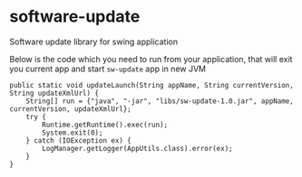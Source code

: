 # software-update
Software update library for swing application

Below is the code which you need to run from your application, that will exit you current app and start `sw-update` app in new JVM  
```
public static void updateLaunch(String appName, String currentVersion, String updateXmlUrl) {
    String[] run = {"java", "-jar", "libs/sw-update-1.0.jar", appName, currentVersion, updateXmlUrl};
    try {
        Runtime.getRuntime().exec(run);
        System.exit(0);
    } catch (IOException ex) {
        LogManager.getLogger(AppUtils.class).error(ex);
    }
}
```
